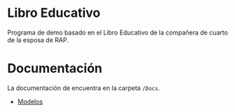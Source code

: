 # Libro Educativo
Programa de demo basado en el Libro Educativo de la compañera de cuarto de la esposa de RAP.

# Documentación
La documentación de encuentra en la carpeta `/Docs`.

- [Modelos](./Docs/models.md)

